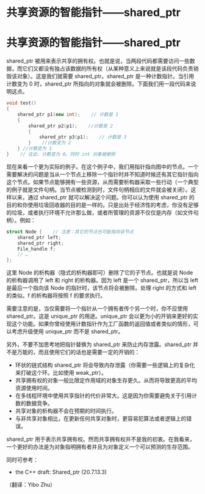 # 共享资源的智能指针——shared_ptr

# 共享资源的智能指针——shared_ptr

shared_ptr 被用来表示共享的拥有权。也就是说，当两段代码都需要访问一些数据，而它们又都没有独占该数据的所有权（从某种意义上来说就是该段代码负责销毁该对象）。这是我们就需要 shared_ptr。shared_ptr 是一种计数指针。当引用计数变为 0 时，shared_ptr 所指向的对象就会被删除。下面我们用一段代码来说明这点。

```cpp
void test()
{
    shared_ptr p1(new int);    // 计数是 1
    {
        shared_ptr p2(p1);    //计数是 2
        {
            shared_ptr p3(p1);    // 计数是 3
        }    //计数变为 2
    } //计数变为 1
}    // 在此，计数变为 0。同时 int 对象被删除 
```

现在来看一个更为实际的例子。在这个例子中，我们用指针指向图中的节点。一个需要解决的问题是当从一个节点上移除一个指针时并不知道时候还有其它指针指向这个节点。如果节点能够拥有一些资源，从而需要析构器采取一些行动（一个典型的例子就是文件句柄。当节点被检测到时，文件句柄相应的文件就会被关闭）。这样以来，通过 shared_ptr 就可以解决这个问题。你可以认为使用 shared_ptr 的目的和你使用垃圾回收器的目的是一样的。只是出处于经济性的考虑，你没有足够的垃圾，或者执行环境不允许那么做，或者所管理的资源不仅仅是内存（如文件句柄）。例如：

```cpp
struct Node {    // 注意：其它的节点也可能指向该节点
    shared_ptr left;
    shared_ptr right;
    File_handle f;
    // …
}; 
```

这里 Node 的析构器（隐式的析构器即可）删除了它的子节点。也就是说 Node 的析构器调用了 left 和 right 的析构器。因为 left 是一个 shared_ptr，所以当 left 是最后一个指向该 Node 的指针时，该节点将会被删除。处理 right 的方式和 left 的类似。f 的析构器将按照 f 的要求执行。

需要注意的是，当仅需要将一个指针从一个拥有者传个另一个时，你不应使用 shared_ptr。这是 unique_ptr 的用途。unique_ptr 会以更为小的开销来更好的实现这个功能。如果你曾经使用计数指针作为工厂函数的返回值或者类似的情形，可以考虑升级使用 unique_ptr 而不是 shared_ptr。

另外，不要不加思考地把指针替换为 shared_ptr 来防止内存泄露。shared_ptr 并不是万能的，而且使用它们的话也是需要一定的开销的：

*   环状的链式结构 shared_ptr 将会导致内存泄露（你需要一些逻辑上的复杂化来打破这个环。比如使用 weak_ptr）。
*   共享拥有权的对象一般比限定作用域的对象生存更久。从而将导致更高的平均资源使用时间。
*   在多线程环境中使用共享指针的代价非常大。这是因为你需要避免关于引用计数的数据竞争。
*   共享对象的析构器不会在预期的时间执行。
*   与非共享对象相比，在更新任何共享对象时，更容易犯算法或者逻辑上的错误。

shared_ptr 用于表示共享拥有权。然而共享拥有权并不是我的初衷。在我看来，一个更好的办法是为对象指明拥有者并且为对象定义一个可以预测的生存范围。

同时可参考：

*   the C++ draft: Shared_ptr (20.7.13.3)

（翻译：Yibo Zhu）